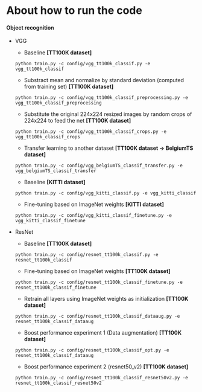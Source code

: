 # About how to run the code

#### Object recognition

  - VGG 
 
    - Baseline **[TT100K dataset]**
    
    ```
    python train.py -c config/vgg_tt100k_classif.py -e vgg_tt100k_classif 
    ```
    
    - Substract mean and normalize by standard deviation (computed from training set)  **[TT100K dataset]**
    
    ```
    python train.py -c config/vgg_tt100k_classif_preprocessing.py -e vgg_tt100k_classif_preprocessing
    ```
    
    - Substitute the original 224x224 resized images by random crops of 224x224 to feed the net **[TT100K dataset]**
    
    ```
    python train.py -c config/vgg_tt100k_classif_crops.py -e vgg_tt100k_classif_crops
    ```
    
    - Transfer learning to another dataset **[TT100K dataset -> BelgiumTS dataset]**
    
    ```
    python train.py -c config/vgg_belgiumTS_classif_transfer.py -e vgg_belgiumTS_classif_transfer
    ```
    
    - Baseline **[KITTI dataset]**
    
    ```
    python train.py -c config/vgg_kitti_classif.py -e vgg_kitti_classif
    ``` 
   
    - Fine-tuning based on ImageNet weights  **[KITTI dataset]**
    
    ```
    python train.py -c config/vgg_kitti_classif_finetune.py -e vgg_kitti_classif_finetune
    ``` 

  - ResNet

    - Baseline **[TT100K dataset]**
    
    ```
    python train.py -c config/resnet_tt100k_classif.py -e resnet_tt100k_classif
    ```  

    - Fine-tuning based on ImageNet weights **[TT100K dataset]**
 
    ```
    python train.py -c config/resnet_tt100k_classif_finetune.py -e resnet_tt100k_classif_finetune
    ```  
    
    - Retrain all layers using ImageNet weights as initialization **[TT100K dataset]**
    
    ```
    python train.py -c config/resnet_tt100k_classif_dataaug.py -e resnet_tt100k_classif_dataaug
    ```   
    
    - Boost performance experiment 1 (Data augmentation) **[TT100K dataset]**
 
    ```
    python train.py -c config/resnet_tt100k_classif_opt.py -e resnet_tt100k_classif_dataaug
    ```  
    
    - Boost performance experiment 2 (resnet50_v2) **[TT100K dataset]**
 
    ```
    python train.py -c config/resnet_tt100k_classif_resnet50v2.py -e resnet_tt100k_classif_resnet50v2
    ```  
